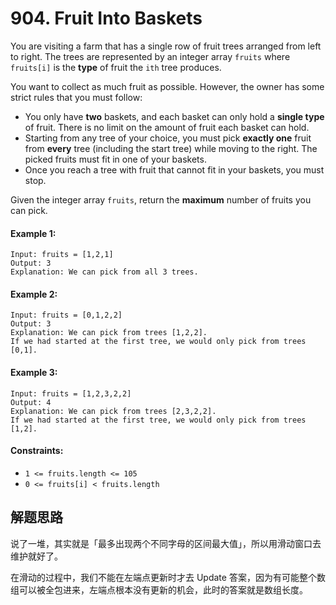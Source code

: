 # 904. Fruit Into Baskets

You are visiting a farm that has a single row of fruit trees arranged from left to right. The trees are represented by an integer array `fruits` where `fruits[i]` is the **type** of fruit the `ith` tree produces.

You want to collect as much fruit as possible. However, the owner has some strict rules that you must follow:

+ You only have **two** baskets, and each basket can only hold a **single type** of fruit. There is no limit on the amount of fruit each basket can hold.
+ Starting from any tree of your choice, you must pick **exactly one** fruit from **every** tree (including the start tree) while moving to the right. The picked fruits must fit in one of your baskets.
+ Once you reach a tree with fruit that cannot fit in your baskets, you must stop.

Given the integer array `fruits`, return the **maximum** number of fruits you can pick.

#### Example 1:

```
Input: fruits = [1,2,1]
Output: 3
Explanation: We can pick from all 3 trees.
```

#### Example 2:

```
Input: fruits = [0,1,2,2]
Output: 3
Explanation: We can pick from trees [1,2,2].
If we had started at the first tree, we would only pick from trees [0,1].
```

#### Example 3:

```
Input: fruits = [1,2,3,2,2]
Output: 4
Explanation: We can pick from trees [2,3,2,2].
If we had started at the first tree, we would only pick from trees [1,2].
``` 

#### Constraints:

+ `1 <= fruits.length <= 105`
+ `0 <= fruits[i] < fruits.length`

## 解题思路

说了一堆，其实就是「最多出现两个不同字母的区间最大值」，所以用滑动窗口去维护就好了。

在滑动的过程中，我们不能在左端点更新时才去 Update 答案，因为有可能整个数组可以被全包进来，左端点根本没有更新的机会，此时的答案就是数组长度。
